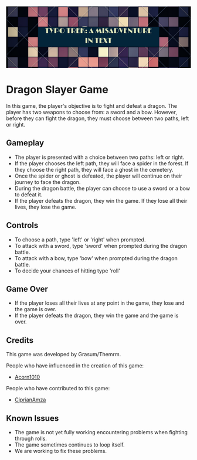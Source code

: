 ![banner](https://raw.githubusercontent.com/TheMrM/TypoAdventureGame/main/files/Typo%20Trek%20A%20Misadventure%20in%20Text.png)
# Dragon Slayer Game

In this game, the player's objective is to fight and defeat a dragon. The player has two weapons to choose from: a sword and a bow. However, before they can fight the dragon, they must choose between two paths, left or right.

## Gameplay
- The player is presented with a choice between two paths: left or right.
- If the player chooses the left path, they will face a spider in the forest. If they choose the right path, they will face a ghost in the cemetery.
- Once the spider or ghost is defeated, the player will continue on their journey to face the dragon.
- During the dragon battle, the player can choose to use a sword or a bow to defeat it.
- If the player defeats the dragon, they win the game. If they lose all their lives, they lose the game.

## Controls
- To choose a path, type 'left' or 'right' when prompted.
- To attack with a sword, type 'sword' when prompted during the dragon battle.
- To attack with a bow, type 'bow' when prompted during the dragon battle.
- To decide your chances of hitting type 'roll'

## Game Over
- If the player loses all their lives at any point in the game, they lose and the game is over.
- If the player defeats the dragon, they win the game and the game is over.

## Credits
This game was developed by Grasum/Themrm.

People who have influenced in the creation of this game:
- [Acorn1010](https://github.com/acorn1010)

People who have contributed to this game:
- [CiprianAmza](https://github.com/CiprianAmza)

## Known Issues
- The game is not yet fully working encountering problems when fighting through rolls.
- The game sometimes continues to loop itself.
- We are working to fix these problems.
